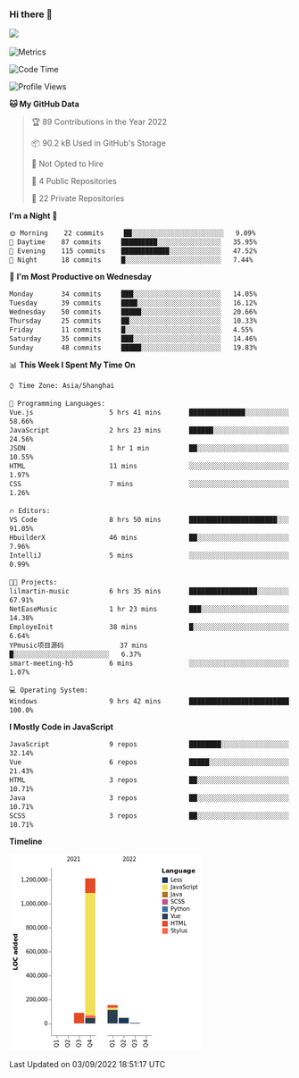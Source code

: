 ### Hi there 👋
![](https://github-readme-stats.vercel.app/api?username=Jamartin-create)

![Metrics](https://metrics.lecoq.io/Jamartin-create?template=classic&base.activity=0&base.community=0&base.repositories=0&isocalendar=1&calendar=1&languages=1&base=header%2C%20activity%2C%20community%2C%20repositories%2C%20metadata&base.indepth=false&base.hireable=false&isocalendar=false&isocalendar.duration=full-year&languages=false&languages.limit=8&languages.threshold=0%25&languages.other=false&languages.colors=github&languages.sections=most-used&languages.indepth=false&languages.analysis.timeout=15&languages.categories=markup%2C%20programming&languages.recent.categories=markup%2C%20programming&languages.recent.load=300&languages.recent.days=14&calendar=false&calendar.limit=1&config.timezone=Asia%2FShanghai)

<!--START_SECTION:waka-->
![Code Time](http://img.shields.io/badge/Code%20Time-74%20hrs%2043%20mins-blue)

![Profile Views](http://img.shields.io/badge/Profile%20Views-31-blue)

**🐱 My GitHub Data** 

> 🏆 89 Contributions in the Year 2022
 > 
> 📦 90.2 kB Used in GitHub's Storage 
 > 
> 🚫 Not Opted to Hire
 > 
> 📜 4 Public Repositories 
 > 
> 🔑 22 Private Repositories  
 > 
**I'm a Night 🦉** 

```text
🌞 Morning    22 commits     ██░░░░░░░░░░░░░░░░░░░░░░░   9.09% 
🌆 Daytime    87 commits     █████████░░░░░░░░░░░░░░░░   35.95% 
🌃 Evening    115 commits    ████████████░░░░░░░░░░░░░   47.52% 
🌙 Night      18 commits     █░░░░░░░░░░░░░░░░░░░░░░░░   7.44%

```
📅 **I'm Most Productive on Wednesday** 

```text
Monday       34 commits     ███░░░░░░░░░░░░░░░░░░░░░░   14.05% 
Tuesday      39 commits     ████░░░░░░░░░░░░░░░░░░░░░   16.12% 
Wednesday    50 commits     █████░░░░░░░░░░░░░░░░░░░░   20.66% 
Thursday     25 commits     ██░░░░░░░░░░░░░░░░░░░░░░░   10.33% 
Friday       11 commits     █░░░░░░░░░░░░░░░░░░░░░░░░   4.55% 
Saturday     35 commits     ███░░░░░░░░░░░░░░░░░░░░░░   14.46% 
Sunday       48 commits     █████░░░░░░░░░░░░░░░░░░░░   19.83%

```


📊 **This Week I Spent My Time On** 

```text
⌚︎ Time Zone: Asia/Shanghai

💬 Programming Languages: 
Vue.js                   5 hrs 41 mins       ██████████████░░░░░░░░░░░   58.66% 
JavaScript               2 hrs 23 mins       ██████░░░░░░░░░░░░░░░░░░░   24.56% 
JSON                     1 hr 1 min          ██░░░░░░░░░░░░░░░░░░░░░░░   10.55% 
HTML                     11 mins             ░░░░░░░░░░░░░░░░░░░░░░░░░   1.97% 
CSS                      7 mins              ░░░░░░░░░░░░░░░░░░░░░░░░░   1.26%

🔥 Editors: 
VS Code                  8 hrs 50 mins       ██████████████████████░░░   91.05% 
HbuilderX                46 mins             ██░░░░░░░░░░░░░░░░░░░░░░░   7.96% 
IntelliJ                 5 mins              ░░░░░░░░░░░░░░░░░░░░░░░░░   0.99%

🐱‍💻 Projects: 
lilmartin-music          6 hrs 35 mins       █████████████████░░░░░░░░   67.91% 
NetEaseMusic             1 hr 23 mins        ███░░░░░░░░░░░░░░░░░░░░░░   14.38% 
EmployeInit              38 mins             █░░░░░░░░░░░░░░░░░░░░░░░░   6.64% 
YPmusic项目源码              37 mins             █░░░░░░░░░░░░░░░░░░░░░░░░   6.37% 
smart-meeting-h5         6 mins              ░░░░░░░░░░░░░░░░░░░░░░░░░   1.07%

💻 Operating System: 
Windows                  9 hrs 42 mins       █████████████████████████   100.0%

```

**I Mostly Code in JavaScript** 

```text
JavaScript               9 repos             ████████░░░░░░░░░░░░░░░░░   32.14% 
Vue                      6 repos             █████░░░░░░░░░░░░░░░░░░░░   21.43% 
HTML                     3 repos             ██░░░░░░░░░░░░░░░░░░░░░░░   10.71% 
Java                     3 repos             ██░░░░░░░░░░░░░░░░░░░░░░░   10.71% 
SCSS                     3 repos             ██░░░░░░░░░░░░░░░░░░░░░░░   10.71%

```


**Timeline**

![Chart not found](https://raw.githubusercontent.com/Jamartin-create/Jamartin-create/master/charts/bar_graph.png) 


 Last Updated on 03/09/2022 18:51:17 UTC
<!--END_SECTION:waka-->
